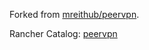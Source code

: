Forked from [mreithub/peervpn](https://hub.docker.com/r/mreithub/peervpn/).

Rancher Catalog: [peervpn](https://github.com/TheDrHax/rancher-catalog/tree/master/infra-templates/peervpn)

